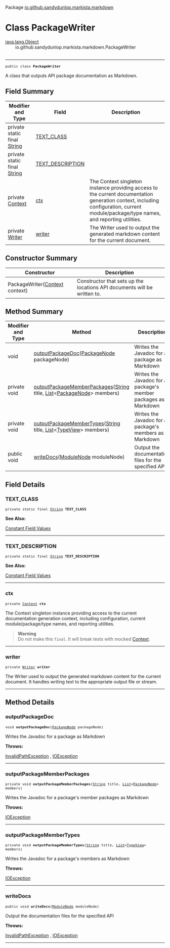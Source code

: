 Package [io.github.sandydunlop.markista.markdown](index.md)

# Class PackageWriter
[java.lang.Object](https://docs.oracle.com/en/java/javase/24/docs/api/java.base/java/lang/Object.html)<br/>
        io.github.sandydunlop.markista.markdown.PackageWriter<br/>
<br/>

----

<span style="font-family: monospace; font-size: 80%;">public class __PackageWriter__</span>

A class that outputs API package documentation as Markdown.


## Field Summary

| Modifier and Type                                                                                                 | Field                                 | Description                                                                                                                                                                           |
|-------------------------------------------------------------------------------------------------------------------|---------------------------------------|---------------------------------------------------------------------------------------------------------------------------------------------------------------------------------------|
| private static final [String](https://docs.oracle.com/en/java/javase/24/docs/api/java.base/java/lang/String.html) | [TEXT_CLASS](#text_class)             |                                                                                                                                                                                       |
| private static final [String](https://docs.oracle.com/en/java/javase/24/docs/api/java.base/java/lang/String.html) | [TEXT_DESCRIPTION](#text_description) |                                                                                                                                                                                       |
| private [Context](../core/Context.md)                                                                             | [ctx](#ctx)                           | The Context singleton instance providing access to the current documentation generation context, including configuration, current module/package/type names, and reporting utilities. |
| private [Writer](https://docs.oracle.com/en/java/javase/24/docs/api/java.base/java/io/Writer.html)                | [writer](#writer)                     | The Writer used to output the generated markdown content for the current document.                                                                                                    |



## Constructor Summary

| Constructor                                          | Description                                                              |
|------------------------------------------------------|--------------------------------------------------------------------------|
| PackageWriter([Context](../core/Context.md) context) | Constructor that sets up the locations API documents will be written to. |



## Method Summary

| Modifier and Type | Method                                                                                                                                                                                                                                                                                                    | Description                                                    |
|-------------------|-----------------------------------------------------------------------------------------------------------------------------------------------------------------------------------------------------------------------------------------------------------------------------------------------------------|----------------------------------------------------------------|
| void              | [outputPackageDoc](#outputpackagedoc)([PackageNode](../model/PackageNode.md) packageNode)                                                                                                                                                                                                                 | Writes the Javadoc for a package as Markdown                   |
| private void      | [outputPackageMemberPackages](#outputpackagememberpackages)([String](https://docs.oracle.com/en/java/javase/24/docs/api/java.base/java/lang/String.html) title, [List](https://docs.oracle.com/en/java/javase/24/docs/api/java.base/java/util/List.html)<[PackageNode](../model/PackageNode.md)> members) | Writes the Javadoc for a package's member packages as Markdown |
| private void      | [outputPackageMemberTypes](#outputpackagemembertypes)([String](https://docs.oracle.com/en/java/javase/24/docs/api/java.base/java/lang/String.html) title, [List](https://docs.oracle.com/en/java/javase/24/docs/api/java.base/java/util/List.html)<[TypeView](../model/TypeView.md)> members)             | Writes the Javadoc for a package's members as Markdown         |
| public void       | [writeDocs](#writedocs)([ModuleNode](../model/ModuleNode.md) moduleNode)                                                                                                                                                                                                                                  | Output the documentation files for the specified API           |



## Field Details

### TEXT_CLASS

<span style="font-family: monospace; font-size: 80%;">private static final [String](https://docs.oracle.com/en/java/javase/24/docs/api/java.base/java/lang/String.html) __TEXT_CLASS__</span>



**See Also:**


[Constant Field Values](../constant-values.md)



---

### TEXT_DESCRIPTION

<span style="font-family: monospace; font-size: 80%;">private static final [String](https://docs.oracle.com/en/java/javase/24/docs/api/java.base/java/lang/String.html) __TEXT_DESCRIPTION__</span>



**See Also:**


[Constant Field Values](../constant-values.md)



---

### ctx

<span style="font-family: monospace; font-size: 80%;">private [Context](../core/Context.md) __ctx__</span>

The Context singleton instance providing access to the current documentation generation context,
including configuration, current module/package/type names, and reporting utilities.
> **Warning**<br/>
Do not make this `final`. It will break tests with mocked [Context](../core/Context.md).


---

### writer

<span style="font-family: monospace; font-size: 80%;">private [Writer](https://docs.oracle.com/en/java/javase/24/docs/api/java.base/java/io/Writer.html) __writer__</span>

The Writer used to output the generated markdown content for the current document.
It handles writing text to the appropriate output file or stream.


---


## Method Details

### outputPackageDoc

<span style="font-family: monospace; font-size: 80%;">void __outputPackageDoc__([PackageNode](../model/PackageNode.md) packageNode)</span>

Writes the Javadoc for a package as Markdown

**Throws:**

[InvalidPathException](https://docs.oracle.com/en/java/javase/24/docs/api/java.base/java/nio/file/InvalidPathException.html)
, [IOException](https://docs.oracle.com/en/java/javase/24/docs/api/java.base/java/io/IOException.html)


---

### outputPackageMemberPackages

<span style="font-family: monospace; font-size: 80%;">private void __outputPackageMemberPackages__([String](https://docs.oracle.com/en/java/javase/24/docs/api/java.base/java/lang/String.html) title, [List](https://docs.oracle.com/en/java/javase/24/docs/api/java.base/java/util/List.html)<[PackageNode](../model/PackageNode.md)> members)</span>

Writes the Javadoc for a package's member packages as Markdown

**Throws:**

[IOException](https://docs.oracle.com/en/java/javase/24/docs/api/java.base/java/io/IOException.html)


---

### outputPackageMemberTypes

<span style="font-family: monospace; font-size: 80%;">private void __outputPackageMemberTypes__([String](https://docs.oracle.com/en/java/javase/24/docs/api/java.base/java/lang/String.html) title, [List](https://docs.oracle.com/en/java/javase/24/docs/api/java.base/java/util/List.html)<[TypeView](../model/TypeView.md)> members)</span>

Writes the Javadoc for a package's members as Markdown

**Throws:**

[IOException](https://docs.oracle.com/en/java/javase/24/docs/api/java.base/java/io/IOException.html)


---

### writeDocs

<span style="font-family: monospace; font-size: 80%;">public void __writeDocs__([ModuleNode](../model/ModuleNode.md) moduleNode)</span>

Output the documentation files for the specified API

**Throws:**

[InvalidPathException](https://docs.oracle.com/en/java/javase/24/docs/api/java.base/java/nio/file/InvalidPathException.html)
, [IOException](https://docs.oracle.com/en/java/javase/24/docs/api/java.base/java/io/IOException.html)


---

